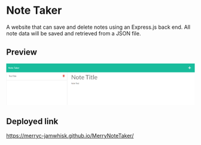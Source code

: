 # Note Taker
A website that can save and delete notes using an Express.js back end. All note data will be saved and retrieved from a JSON file. 

## Preview
![screenshot-of-note-taker](./assets/screenshot/preview.PNG)

## Deployed link
https://merryc-jamwhisk.github.io/MerryNoteTaker/
